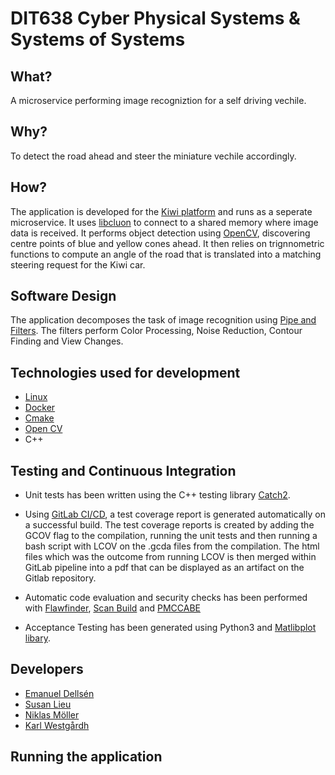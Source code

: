 # DIT638 Cyber Physical Systems & Systems of Systems

## What?
A microservice performing image recogniztion for a self driving vechile.

## Why?
To detect the road ahead and steer the miniature vechile accordingly.

## How?
The application is developed for the [Kiwi platform](https://github.com/chalmers-revere/opendlv-tutorial-kiwi) and runs as a seperate microservice. It uses [libcluon](https://github.com/chrberger/libcluon) to connect to a shared memory where image data is received. It  performs object detection using [OpenCV](https://opencv.org/), discovering centre points of blue and yellow cones ahead. It then relies on trignnometric functions to compute an angle of the road that is translated into a matching steering request for the Kiwi car.

## Software Design
The application decomposes the task of image recognition using [Pipe and Filters](https://docs.microsoft.com/en-us/azure/architecture/patterns/pipes-and-filters). The filters perform Color Processing, Noise Reduction, Contour Finding and View Changes.

## Technologies used for development
- [Linux](https://ubuntu.com/blog/tag/ubuntu-18-04)
- [Docker](https://www.docker.com/)
- [Cmake](https://cmake.org/)
- [Open CV](https://opencv.org/)
- C++

## Testing and Continuous Integration
- Unit tests has been written using the C++ testing library [Catch2](https://github.com/catchorg/Catch2).

- Using [GitLab CI/CD](https://docs.gitlab.com/ee/ci/), a test coverage report is generated automatically on a successful build. The test coverage reports is created by adding the GCOV flag to the compilation, running the unit tests and then running a bash script with LCOV on the .gcda files from the compilation. The html files which was the outcome from running LCOV is then merged within GitLab pipeline into a pdf that can be displayed as an artifact on the Gitlab repository.  

- Automatic code evaluation and security checks has been performed with [Flawfinder](https://dwheeler.com/flawfinder/), [Scan Build](https://clang-analyzer.llvm.org/scan-build.html) and [PMCCABE](https://people.debian.org/~bame/pmccabe/overview.html)

- Acceptance Testing has been generated using Python3 and [Matlibplot libary](https://matplotlib.org/).

## Developers
- [Emanuel Dellsén](https://github.com/EmanuelDellsen)
- [Susan Lieu](https://github.com/SusanLieu)
- [Niklas Möller](https://github.com/NiklasMoller)
- [Karl Westgårdh](https://github.com/KarlWestgardh)

## Running the application
